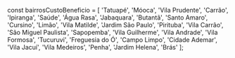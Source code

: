 const bairrosCustoBeneficio = [
  'Tatuapé',
  'Móoca',
  'Vila Prudente',
  'Carrão',
  'Ipiranga',
  'Saúde',
  'Água Rasa',
  'Jabaquara',
  'Butantã',
  'Santo Amaro',
  'Cursino',
  'Limão',
  'Vila Matilde',
  'Jardim São Paulo',
  'Pirituba',
  'Vila Carrão',
  'São Miguel Paulista',
  'Sapopemba',
  'Vila Guilherme',
  'Vila Andrade',
  'Vila Formosa',
  'Tucuruvi',
  'Freguesia do Ó',
  'Campo Limpo',
  'Cidade Ademar',
  'Vila Jacuí',
  'Vila Medeiros',
  'Penha',
  'Jardim Helena',
  'Brás'
];
